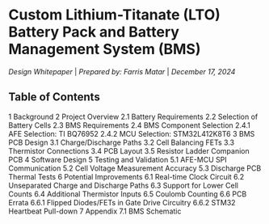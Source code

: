 
# Custom Lithium-Titanate (LTO) Battery Pack and Battery Management System (BMS)
*Design Whitepaper* | *Prepared by: Farris Matar* | *December 17, 2024*  
## Table of Contents
1 Background
2	Project Overview
2.1	Battery Requirements
2.2	Selection of Battery Cells
2.3	BMS Requirements
2.4	BMS Component Selection
2.4.1	AFE Selection: TI BQ76952
2.4.2	MCU Selection: STM32L412K8T6
3	BMS PCB Design
3.1	Charge/Discharge Paths
3.2	Cell Balancing FETs
3.3	Thermistor Connections
3.4	PCB Layout
3.5	Resistor Ladder Companion PCB
4	Software Design
5	Testing and Validation
5.1	AFE-MCU SPI Communication
5.2	Cell Voltage Measurement Accuracy
5.3	Discharge PCB Thermal Tests
6	Potential Improvements
6.1	Real-time Clock Circuit
6.2	Unseparated Charge and Discharge Paths
6.3	Support for Lower Cell Counts
6.4	Additional Thermistor Inputs
6.5	Coulomb Counting
6.6	PCB Errata
6.6.1	Flipped Diodes/FETs in Gate Drive Circuitry
6.6.2	STM32 Heartbeat Pull-down
7	Appendix
7.1	BMS Schematic


